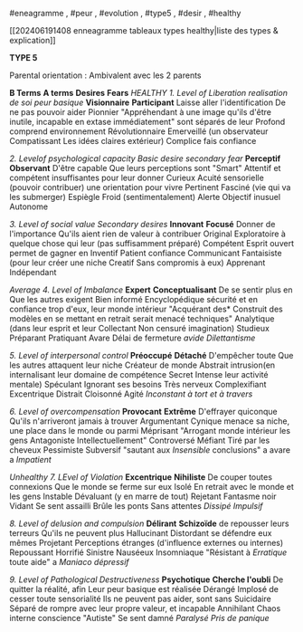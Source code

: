 
#eneagramme , #peur , #evolution , #type5 , #desir , #healthy 

[[202406191408 enneagramme tableaux types healthy|liste des types & explication]]

**TYPE 5**

Parental orientation : Ambivalent avec les 2 parents

**B Terms**                 **A terms**                 **Desires**                           **Fears**
*HEALTHY*
*1. Level of Liberation*                   *realisation de soi*                    *peur basique*
**Visionnaire**          **Participant**             Laisse aller l'identification    De ne pas pouvoir aider
Pionnier                "Appréhendant       à une image qu'ils                d'être inutile, incapable
en extase                immédiatement"   sont séparés de leur
Profond                 comprend               environnement
Révolutionnaire     Emerveillé               (un observateur
Compatissant        Les idées claires         extérieur)
Complice               fais confiance

*2. Levelof psychological capacity*              *Basic desire*                 *secondary fear*
**Perceptif**          **Observant**                      D'être capable            Que leurs perceptions sont
"Smart"              Attentif                           et compétent              insuffisantes pour leur donner
Curieux              Acuité sensorielle           (pouvoir contribuer)   une orientation pour vivre
Pertinent            Fasciné                                                               (vie qui va les submerger)
Espiègle            Froid (sentimentalement)
Alerte                Objectif
inusuel              Autonome

*3. Level of social value*                    *Secondary desires* 
**Innovant**             **Focusé**               Donner de l'importance     Qu'ils aient rien de valeur à contribuer
Original               Exploratoire        à quelque chose qui leur    (pas suffisamment préparé)
Compétent          Esprit ouvert       permet de gagner en
Inventif                Patient                confiance
Communicant      Fantaisiste          (pour leur créer une niche
Creatif                 Sans compromis  à eux)
Apprenant           Indépendant

*Average*
*4. Level of Imbalance*
**Expert**                    **Conceptualisant**           De se sentir plus en         Que les autres exigent
Bien informé           Encyclopédique             sécurité et en confiance   trop d'eux, leur monde intérieur
"Acquérant des*    Construit des modèles    en se mettant en retrait   serait menacé
techniques"            Analytique                      (dans leur esprit et leur
Collectant               Non censuré                   imagination)
Studieux                  Préparant
Pratiquant               Avare
Délai de fermeture  *avide*
*Dilettantisme*

*5. Level of interpersonal control*
**Préoccupé**                **Détaché**                       D'empêcher toute             Que les autres attaquent leur niche
Créateur de monde   Abstrait                        intrusion(en internalisant  leur domaine de compétence
Secret                         Intense                        leur activité mentale)
Spéculant                   Ignorant ses besoins
Très nerveux               Complexifiant
Excentrique                 Distrait
Cloisonné                   Agité
*Inconstant*                  *à tort et à travers*

*6. Level of overcompensation*
**Provocant**               **Extrême**                     D'effrayer quiconque       Qu'ils n'arriveront jamais à trouver
Argumentant            Cynique                     menace sa niche,              une place dans le monde ou parmi
Méprisant                 "Arrogant                   monde intérieur               les gens
Antagoniste               Intellectuellement"
Controversé               Méfiant
Tiré par les cheveux   Pessimiste
Subversif                    "sautant aux
*Insensible*                    conclusions"
a                                  avare
a                                  *Impatient*

*Unhealthy*
*7. LEvel of Violation*
**Excentrique**        **Nihiliste**           De couper toutes connexions      Que le monde se ferme sur eux
Isolé                     En retrait          avec le monde et les gens
Instable                Dévaluant         (y en marre de tout)
Rejetant               Fantasme noir
Vidant                  Se sent assailli
Brûle les ponts     Sans attentes
*Dissipé*                 *Impulsif*

*8. Level of delusion and compulsion*
**Délirant**         **Schizoïde**                    de repousser leurs terreurs     Qu'ils ne peuvent plus
Hallucinant     Distordant                                                                    se défendre eux mêmes
Projetant        Perceptions étranges                                                   (d'influence externes ou internes)
Repoussant    Horrifié
Sinistre           Nauséeux
Insomniaque  "Résistant à
*Erratique*         toute aide"
a                      *Maniaco dépressif*

*9. Level of Pathological Destructiveness*
**Psychotique**   **Cherche l'oubli**            De quitter la réalité, afin            Leur peur basique est réalisée
Dérangé          Implosé                         de cesser toute sensorialité        Ils ne peuvent pas aider, sont sans
Suicidaire        Séparé                           de rompre avec leur propre       valeur, et incapable
Annihilant       Chaos interne                conscience
"Autiste"         Se sent damné
*Paralysé*           *Pris de panique*

